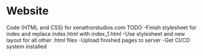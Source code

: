 # Website
Code (HTML and CSS) for xenathorstudios.com
TODO
-Finish stylesheet for index and replace index.html with index_1.html
-Use stylesheet and new layout for all other .html files
-Upload finished pages to server
-Get CI/CD system installed
